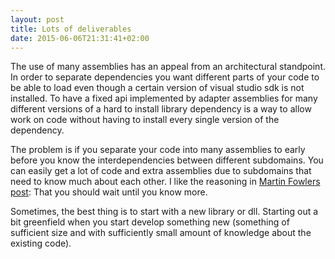 ```yaml
---
layout: post
title: Lots of deliverables
date: 2015-06-06T21:31:41+02:00
---
```


The use of many assemblies has an appeal from an architectural standpoint. In order to separate dependencies you want different parts of your code to be able to load even though a certain version of visual studio sdk is not installed. To have a fixed api implemented by adapter assemblies for many different versions of a hard to install library dependency is a way to allow work on code without having to install every single version of the dependency.

The problem is if you separate your code into many assemblies to early before you know the interdependencies between different subdomains. You can easily get a lot of code and extra assemblies due to subdomains that need to know much about each other. I like the reasoning in [Martin Fowlers post](http://martinfowler.com/bliki/MonolithFirst.html): That you should wait until you know more.

Sometimes, the best thing is to start with a new library or dll. Starting out a bit greenfield when you start develop something new (something of sufficient size and with sufficiently small amount of knowledge about the existing code).

